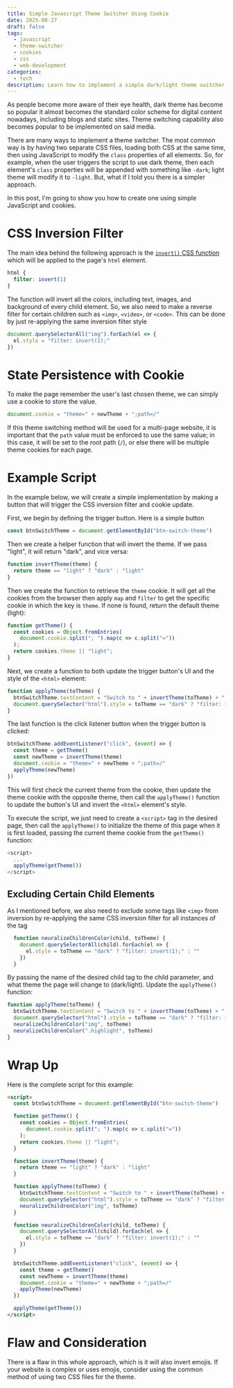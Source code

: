 ```yaml
---
title: Simple Javascript Theme Switcher Using Cookie
date: 2025-08-27
draft: false
tags:
  - javascript
  - theme-switcher
  - cookies
  - css
  - web-development
categories: 
  - tech
description: Learn how to implement a simple dark/light theme switcher for your website using JavaScript and cookies, leveraging the CSS invert filter for quick theme toggling.
---
```


As people become more aware of their eye health, dark theme has become so popular it almost becomes the standard color scheme for digital content nowadays, including blogs and static sites. Theme switching capability also becomes popular to be implemented on said media.

There are many ways to implement a theme switcher. The most common way is by having two separate CSS files, loading both CSS at the same time, then using JavaScript to modify the `class` properties of all elements. So, for example, when the user triggers the script to use dark theme, then each element's `class` properties will be appended with something like `-dark`; light theme will modify it to `-light`. But, what if I told you there is a simpler approach.

In this post, I'm going to show you how to create one using simple JavaScript and cookies.

# CSS Inversion Filter

The main idea behind the following approach is the [`invert()` CSS function](https://developer.mozilla.org/en-US/docs/Web/CSS/filter-function/invert) which will be applied to the page's `html` element.

```css
html {
  filter: invert(1)
}
```

The function will invert all the colors, including text, images, and background of every child element. So, we also need to make a reverse filter for certain children such as `<img>`, `<video>`, or `<code>`. This can be done by just re-applying the same inversion filter style

```javascript
document.querySelectorAll("img").forEach(el => {
  el.style = "filter: invert(1);"
})
```

# State Persistence with Cookie
To make the page remember the user's last chosen theme, we can simply use a cookie to store the value.

```javascript
document.cookie = "theme=" + newTheme + ";path=/"
```

If this theme switching method will be used for a multi-page website, it is important that the `path` value must be enforced to use the same value; in this case, it will be set to the root path (`/`), or else there will be multiple theme cookies for each page.

# Example Script
In the example below, we will create a simple implementation by making a button that will trigger the CSS inversion filter and cookie update.

First, we begin by defining the trigger button. Here is a simple button

```javascript
const btnSwitchTheme = document.getElementById("btn-switch-theme")
```
Then we create a helper function that will invert the theme. If we pass "light", it will return "dark", and vice versa:

```javascript
function invertTheme(theme) {
  return theme == "light" ? "dark" : "light"
}
```

Then we create the function to retrieve the `theme` cookie. It will get all the cookies from the browser then apply `map` and `filter` to get the specific cookie in which the key is `theme`. If none is found, return the default theme (light):

```javascript
function getTheme() {
  const cookies = Object.fromEntries(
    document.cookie.split("; ").map(c => c.split("="))
  );
  return cookies.theme || "light";
}
```

Next, we create a function to both update the trigger button's UI and the style of the `<html>` element:

```javascript
function applyTheme(toTheme) {
  btnSwitchTheme.textContent = "Switch to " + invertTheme(toTheme) + " theme"
  document.querySelector("html").style = toTheme == "dark" ? "filter: invert(1);" : ""
}
```

The last function is the click listener button when the trigger button is clicked:

```javascript
btnSwitchTheme.addEventListener("click", (event) => {
  const theme = getTheme()
  const newTheme = invertTheme(theme)
  document.cookie = "theme=" + newTheme + ";path=/"
  applyTheme(newTheme)
})
```

This will first check the current theme from the cookie, then update the theme cookie with the opposite theme, then call the `applyTheme()` function to update the button's UI and invert the `<html>` element's style.

To execute the script, we just need to create a `<script>` tag in the desired page, then call the `applyTheme()` to initialize the theme of this page when it is first loaded, passing the current theme cookie from the `getTheme()` function:

```javascript
<script>
  ...
  applyTheme(getTheme())
</script>
```

## Excluding Certain Child Elements

As I mentioned before, we also need to exclude some tags like `<img>` from inversion by re-applying the same CSS inversion filter for all instances of the tag

```javascript
  function neuralizeChildrenColor(child, toTheme) {
    document.querySelectorAll(child).forEach(el => {
      el.style = toTheme == "dark" ? "filter: invert(1);" : ""
    })
  }
```

By passing the name of the desired child tag to the child parameter, and what theme the page will change to (dark/light). Update the `applyTheme()` function:

```javascript
function applyTheme(toTheme) {
  btnSwitchTheme.textContent = "Switch to " + invertTheme(toTheme) + " theme"
  document.querySelector("html").style = toTheme == "dark" ? "filter: invert(1);" : ""
  neuralizeChildrenColor("img", toTheme)
  neuralizeChildrenColor(".highlight", toTheme)
}
```

# Wrap Up

Here is the complete script for this example:

```html
<script>
  const btnSwitchTheme = document.getElementById("btn-switch-theme")

  function getTheme() {
    const cookies = Object.fromEntries(
      document.cookie.split("; ").map(c => c.split("="))
    );
    return cookies.theme || "light";
  }

  function invertTheme(theme) {
    return theme == "light" ? "dark" : "light"
  }

  function applyTheme(toTheme) {
    btnSwitchTheme.textContent = "Switch to " + invertTheme(toTheme) + " theme"
    document.querySelector("html").style = toTheme == "dark" ? "filter: invert(1);" : ""
    neuralizeChildrenColor("img", toTheme)
  }

  function neuralizeChildrenColor(child, toTheme) {
    document.querySelectorAll(child).forEach(el => {
      el.style = toTheme == "dark" ? "filter: invert(1);" : ""
    })
  }

  btnSwitchTheme.addEventListener("click", (event) => {
    const theme = getTheme()
    const newTheme = invertTheme(theme)
    document.cookie = "theme=" + newTheme + ";path=/"
    applyTheme(newTheme)
  })

  applyTheme(getTheme())
</script>
``` 

# Flaw and Consideration

There is a flaw in this whole approach, which is it will also invert emojis. If your website is complex or uses emojis, consider using the common method of using two CSS files for the theme.




